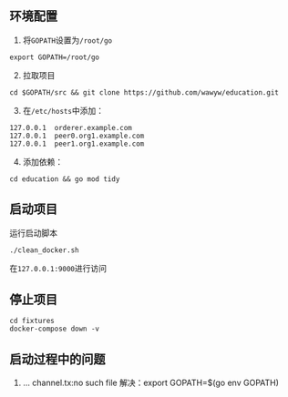## 环境配置

1. 将`GOPATH`设置为`/root/go`

```
export GOPATH=/root/go 
```

2. 拉取项目

```
cd $GOPATH/src && git clone https://github.com/wawyw/education.git
```

3. 在`/etc/hosts`中添加：

```
127.0.0.1  orderer.example.com
127.0.0.1  peer0.org1.example.com
127.0.0.1  peer1.org1.example.com
```

4. 添加依赖：

```
cd education && go mod tidy
```

## 启动项目

运行启动脚本

```
./clean_docker.sh
```

在`127.0.0.1:9000`进行访问

## 停止项目

```
cd fixtures
docker-compose down -v
```

## 启动过程中的问题

1. ... channel.tx:no such file
   解决：export GOPATH=$(go env GOPATH)
